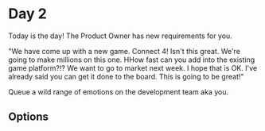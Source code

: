 # Day 2

Today is the day!  The Product Owner has new requirements for you.  

"We have come up with a new game.  Connect 4!  Isn't this great.  We're going to make millions on this one.  HHow fast can you add into the existing game platform?!?  We want to go to market next week.  I hope that is OK.  I've already said you can get it done to the board.  This is going to be great!"

Queue a wild range of emotions on the development team aka you.

## Options

